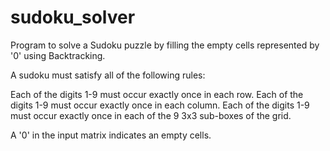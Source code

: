# sudoku_solver
Program to solve a Sudoku puzzle by filling the empty cells represented by '0' using Backtracking.

A sudoku must satisfy all of the following rules:

  Each of the digits 1-9 must occur exactly once in each row.
  Each of the digits 1-9 must occur exactly once in each column.
  Each of the digits 1-9 must occur exactly once in each of the 9 3x3 sub-boxes of the grid.
  
A '0' in the input matrix indicates an empty cells.
